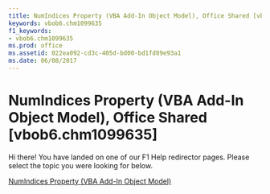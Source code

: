 ```yaml
---
title: NumIndices Property (VBA Add-In Object Model), Office Shared [vbob6.chm1099635]
keywords: vbob6.chm1099635
f1_keywords:
- vbob6.chm1099635
ms.prod: office
ms.assetid: 022ea092-cd3c-405d-bd00-bd1fd89e93a1
ms.date: 06/08/2017
---
```



# NumIndices Property (VBA Add-In Object Model), Office Shared [vbob6.chm1099635]

Hi there! You have landed on one of our F1 Help redirector pages. Please select the topic you were looking for below.

[NumIndices Property (VBA Add-In Object Model)](http://msdn.microsoft.com/library/7ecb940c-5d5e-ee93-07ef-2f5999c75553%28Office.15%29.aspx)

